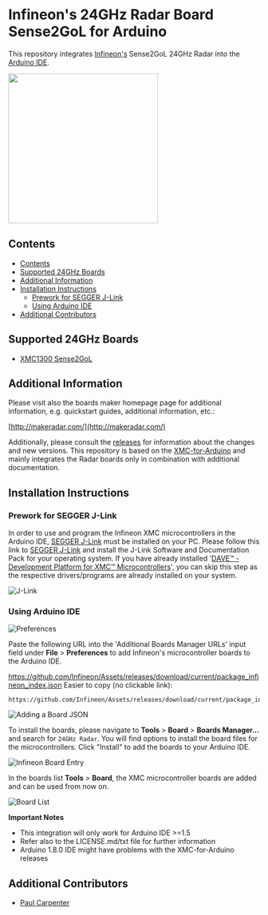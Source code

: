 ﻿# Infineon's 24GHz Radar Board Sense2GoL for Arduino

This repository integrates [Infineon's](https://www.infineon.com/) Sense2GoL 24GHz Radar into the [Arduino IDE](https://www.arduino.cc/en/main/software).

<img src="https://www.infineon.com/export/sites/default/media/products/Small_Signal_Discretes/sense2goL-Board.JPG_1308556468.jpg" width="300" />

## Contents
- [Contents](#contents)
- [Supported 24GHz Boards](#supported-24ghz-boards)
- [Additional Information](#additional-information)
- [Installation Instructions](#installation-instructions)
    - [Prework for SEGGER J-Link](#prework-for-segger-j-link)
    - [Using Arduino IDE](#using-arduino-ide)
- [Additional Contributors](#additional-contributors)

## Supported 24GHz Boards

* [XMC1300 Sense2GoL](https://www.infineon.com/cms/de/product/evaluation-boards/demo-sense2gol/)

## Additional Information

Please visit also the boards maker homepage page for additional information, e.g. quickstart guides, additional information, etc.:

[http://makeradar.com/](http://makeradar.com/)

Additionally, please consult the [releases](https://github.com/Infineon/24GHz-Radar-for-Arduino/releases) for information about the changes and new versions.
This repository is based on the [XMC-for-Arduino](https://github.com/Infineon/XMC-for-Arduino) and mainly integrates the Radar boards only in combination with additional documentation.

## Installation Instructions

### Prework for SEGGER J-Link

In order to use and program the Infineon XMC microcontrollers in the Arduino IDE, [SEGGER J-Link](https://www.segger.com/downloads/jlink) must be installed on your PC. Please follow this link to [SEGGER J-Link](https://www.segger.com/downloads/jlink) and install the J-Link Software and Documentation Pack for your operating system.
If you have already installed '[DAVE™ - Development Platform for XMC™ Microcontrollers](https://www.infineon.com/cms/de/product/microcontroller/32-bit-industrial-microcontroller-based-on-arm-registered-cortex-registered-m/dave-version-4-free-development-platform-for-code-generation/channel.html?channel=db3a30433580b37101359f8ee6963814)', you can skip this step as the respective drivers/programs are already installed on your system.

![J-Link](https://raw.githubusercontent.com/infineon/assets/master/Pictures/J-Link_Packages.png)

### Using Arduino IDE

![Preferences](https://raw.githubusercontent.com/infineon/assets/master/Pictures/Preferences.png)

Paste the following URL into the 'Additional Boards Manager URLs' input field under **File** > **Preferences** to add Infineon's microcontroller boards to the Arduino IDE.

https://github.com/Infineon/Assets/releases/download/current/package_infineon_index.json
Easier to copy (no clickable link):

```
https://github.com/Infineon/Assets/releases/download/current/package_infineon_index.json
```

![Adding a Board JSON](https://raw.githubusercontent.com/infineon/assets/master/Pictures/Preferences_JSON.png)

To install the boards, please navigate to **Tools** > **Board** > **Boards Manager...** and search for `24GHz Radar`. You will find options to install the board files for the microcontrollers. Click "Install" to add the boards to your Arduino IDE.

![Infineon Board Entry](https://raw.githubusercontent.com/infineon/assets/master/Pictures/Boards_Manager_Entry.png)

In the boards list **Tools** > **Board**, the XMC microcontroller boards are added and can be used from now on.

![Board List](https://raw.githubusercontent.com/infineon/assets/master/Pictures/selectBoardArduinoIDE.PNG)

**Important Notes**

* This integration will only work for Arduino IDE >=1.5
* Refer also to the LICENSE.md/txt file for further information
* Arduino 1.8.0 IDE might have problems with the XMC-for-Arduino releases

## Additional Contributors

* [Paul Carpenter](https://github.com/techpaul)
